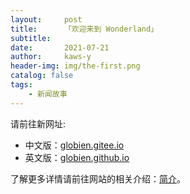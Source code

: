 ```yaml
---
layout:     post
title:      「欢迎来到 Wonderland」
subtitle:   
date:       2021-07-21
author:     kaws-y
header-img: img/the-first.png
catalog: false
tags:
    - 新闻故事
---
```


请前往新网址:

* 中文版：[globien.gitee.io](https://globien.gitee.io)
* 英文版：[globien.github.io](https://globien.github.io)


了解更多详情请前往网站的相关介绍：[简介]()。
